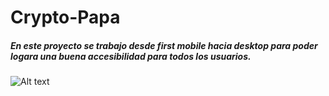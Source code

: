 # Crypto-Papa
##### En este proyecto se trabajo desde first mobile hacia desktop para poder logara una buena accesibilidad para todos los usuarios.

![Alt text](/https://github.com/juancruzbidegain/crypto-papa/blob/master/assets/img/perf.jpg?raw=true "Optional Title")
